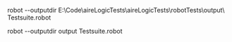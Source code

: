 robot --outputdir E:\Code\aireLogicTests\aireLogicTests\robotTests\output\ Testsuite.robot

robot --outputdir output Testsuite.robot     